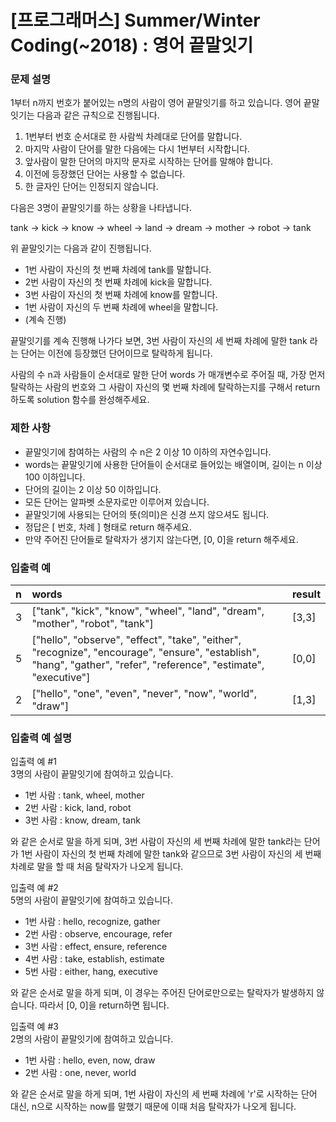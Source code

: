 # [프로그래머스] Summer/Winter Coding(~2018) : 영어 끝말잇기

### 문제 설명
1부터 n까지 번호가 붙어있는 n명의 사람이 영어 끝말잇기를 하고 있습니다. 영어 끝말잇기는 다음과 같은 규칙으로 진행됩니다.

1. 1번부터 번호 순서대로 한 사람씩 차례대로 단어를 말합니다.
2. 마지막 사람이 단어를 말한 다음에는 다시 1번부터 시작합니다.
3. 앞사람이 말한 단어의 마지막 문자로 시작하는 단어를 말해야 합니다.
4. 이전에 등장했던 단어는 사용할 수 없습니다.
5. 한 글자인 단어는 인정되지 않습니다.

다음은 3명이 끝말잇기를 하는 상황을 나타냅니다.

tank → kick → know → wheel → land → dream → mother → robot → tank

위 끝말잇기는 다음과 같이 진행됩니다.

- 1번 사람이 자신의 첫 번째 차례에 tank를 말합니다.
- 2번 사람이 자신의 첫 번째 차례에 kick을 말합니다.
- 3번 사람이 자신의 첫 번째 차례에 know를 말합니다.
- 1번 사람이 자신의 두 번째 차례에 wheel을 말합니다.
- (계속 진행)

끝말잇기를 계속 진행해 나가다 보면, 3번 사람이 자신의 세 번째 차례에 말한 tank 라는 단어는 이전에 등장했던 단어이므로 탈락하게 됩니다.

사람의 수 n과 사람들이 순서대로 말한 단어 words 가 매개변수로 주어질 때, 가장 먼저 탈락하는 사람의 번호와 그 사람이 자신의 몇 번째 차례에 탈락하는지를 구해서 return 하도록 solution 함수를 완성해주세요.

### 제한 사항
- 끝말잇기에 참여하는 사람의 수 n은 2 이상 10 이하의 자연수입니다.
- words는 끝말잇기에 사용한 단어들이 순서대로 들어있는 배열이며, 길이는 n 이상 100 이하입니다.
- 단어의 길이는 2 이상 50 이하입니다.
- 모든 단어는 알파벳 소문자로만 이루어져 있습니다.
- 끝말잇기에 사용되는 단어의 뜻(의미)은 신경 쓰지 않으셔도 됩니다.
- 정답은 [ 번호, 차례 ] 형태로 return 해주세요.
- 만약 주어진 단어들로 탈락자가 생기지 않는다면, [0, 0]을 return 해주세요.

### 입출력 예
|n	|words	|result|
|:---|:---|:---|
|3	|["tank", "kick", "know", "wheel", "land", "dream", "mother", "robot", "tank"]	|[3,3]|
|5	|["hello", "observe", "effect", "take", "either", "recognize", "encourage", "ensure", "establish", "hang", "gather", "refer", "reference", "estimate", "executive"]	|[0,0]|
|2	|["hello", "one", "even", "never", "now", "world", "draw"]	|[1,3]|

### 입출력 예 설명
입출력 예 #1  
3명의 사람이 끝말잇기에 참여하고 있습니다.

- 1번 사람 : tank, wheel, mother
- 2번 사람 : kick, land, robot
- 3번 사람 : know, dream, tank

와 같은 순서로 말을 하게 되며, 3번 사람이 자신의 세 번째 차례에 말한 tank라는 단어가 1번 사람이 자신의 첫 번째 차례에 말한 tank와 같으므로 3번 사람이 자신의 세 번째 차례로 말을 할 때 처음 탈락자가 나오게 됩니다.

입출력 예 #2  
5명의 사람이 끝말잇기에 참여하고 있습니다.

- 1번 사람 : hello, recognize, gather
- 2번 사람 : observe, encourage, refer
- 3번 사람 : effect, ensure, reference
- 4번 사람 : take, establish, estimate
- 5번 사람 : either, hang, executive

와 같은 순서로 말을 하게 되며, 이 경우는 주어진 단어로만으로는 탈락자가 발생하지 않습니다. 따라서 [0, 0]을 return하면 됩니다.

입출력 예 #3   
2명의 사람이 끝말잇기에 참여하고 있습니다.

- 1번 사람 : hello, even, now, draw
- 2번 사람 : one, never, world

와 같은 순서로 말을 하게 되며, 1번 사람이 자신의 세 번째 차례에 'r'로 시작하는 단어 대신, n으로 시작하는 now를 말했기 때문에 이때 처음 탈락자가 나오게 됩니다.